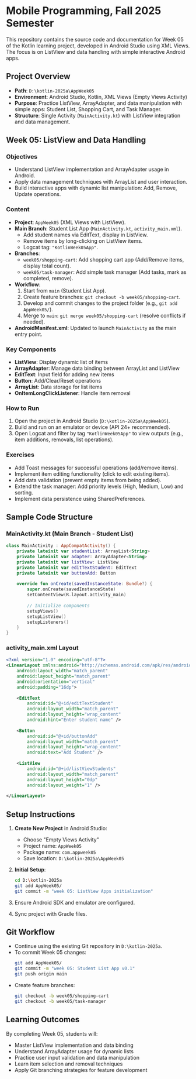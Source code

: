 # Mobile Programming, Fall 2025 Semester

This repository contains the source code and documentation for Week 05 of the Kotlin learning project, developed in Android Studio using XML Views. The focus is on ListView and data handling with simple interactive Android apps.

## Project Overview
- **Path**: `D:\kotlin-2025a\AppWeek05`
- **Environment**: Android Studio, Kotlin, XML Views (Empty Views Activity)
- **Purpose**: Practice ListView, ArrayAdapter, and data manipulation with simple apps: Student List, Shopping Cart, and Task Manager.
- **Structure**: Single Activity (`MainActivity.kt`) with ListView integration and data management.

## Week 05: ListView and Data Handling

### Objectives
- Understand ListView implementation and ArrayAdapter usage in Android.
- Apply data management techniques with ArrayList and user interaction.
- Build interactive apps with dynamic list manipulation: Add, Remove, Update operations.

### Content
- **Project**: `AppWeek05` (XML Views with ListView).
- **Main Branch**: Student List App (`MainActivity.kt`, `activity_main.xml`).
    - Add student names via EditText, display in ListView.
    - Remove items by long-clicking on ListView items.
    - Logcat tag: `"KotlinWeek05App"`.
- **Branches**:
    - `week05/shopping-cart`: Add shopping cart app (Add/Remove items, display total count).
    - `week05/task-manager`: Add simple task manager (Add tasks, mark as completed, remove).
- **Workflow**:
    1. Start from `main` (Student List App).
    2. Create feature branches: `git checkout -b week05/shopping-cart`.
    3. Develop and commit changes to the project folder (e.g., `git add AppWeek05/`).
    4. Merge to `main`: `git merge week05/shopping-cart` (resolve conflicts if needed).
- **AndroidManifest.xml**: Updated to launch `MainActivity` as the main entry point.

### Key Components
- **ListView**: Display dynamic list of items
- **ArrayAdapter**: Manage data binding between ArrayList and ListView
- **EditText**: Input field for adding new items
- **Button**: Add/Clear/Reset operations
- **ArrayList<String>**: Data storage for list items
- **OnItemLongClickListener**: Handle item removal

### How to Run
1. Open the project in Android Studio (`D:\kotlin-2025a\AppWeek05`).
2. Build and run on an emulator or device (API 24+ recommended).
3. Open Logcat and filter by tag `"KotlinWeek05App"` to view outputs (e.g., item additions, removals, list operations).

### Exercises
- Add Toast messages for successful operations (add/remove items).
- Implement item editing functionality (click to edit existing items).
- Add data validation (prevent empty items from being added).
- Extend the task manager: Add priority levels (High, Medium, Low) and sorting.
- Implement data persistence using SharedPreferences.

## Sample Code Structure

### MainActivity.kt (Main Branch - Student List)
```kotlin
class MainActivity : AppCompatActivity() {
    private lateinit var studentList: ArrayList<String>
    private lateinit var adapter: ArrayAdapter<String>
    private lateinit var listView: ListView
    private lateinit var editTextStudent: EditText
    private lateinit var buttonAdd: Button
    
    override fun onCreate(savedInstanceState: Bundle?) {
        super.onCreate(savedInstanceState)
        setContentView(R.layout.activity_main)
        
        // Initialize components
        setupViews()
        setupListView()
        setupListeners()
    }
}
```

### activity_main.xml Layout
```xml
<?xml version="1.0" encoding="utf-8"?>
<LinearLayout xmlns:android="http://schemas.android.com/apk/res/android"
    android:layout_width="match_parent"
    android:layout_height="match_parent"
    android:orientation="vertical"
    android:padding="16dp">
    
    <EditText
        android:id="@+id/editTextStudent"
        android:layout_width="match_parent"
        android:layout_height="wrap_content"
        android:hint="Enter student name" />
    
    <Button
        android:id="@+id/buttonAdd"
        android:layout_width="match_parent"
        android:layout_height="wrap_content"
        android:text="Add Student" />
    
    <ListView
        android:id="@+id/listViewStudents"
        android:layout_width="match_parent"
        android:layout_height="0dp"
        android:layout_weight="1" />
        
</LinearLayout>
```

## Setup Instructions
1. **Create New Project** in Android Studio:
    - Choose "Empty Views Activity"
    - Project name: `AppWeek05`
    - Package name: `com.appweek05`
    - Save location: `D:\kotlin-2025a\AppWeek05`

2. **Initial Setup**:
   ```bash
   cd D:\kotlin-2025a
   git add AppWeek05/
   git commit -m "week 05: ListView Apps initialization"
   ```

3. Ensure Android SDK and emulator are configured.
4. Sync project with Gradle files.

## Git Workflow
- Continue using the existing Git repository in `D:\kotlin-2025a`.
- To commit Week 05 changes:
  ```bash
  git add AppWeek05/
  git commit -m "week 05: Student List App v0.1"
  git push origin main
  ```
- Create feature branches:
  ```bash
  git checkout -b week05/shopping-cart
  git checkout -b week05/task-manager
  ```

## Learning Outcomes
By completing Week 05, students will:
- Master ListView implementation and data binding
- Understand ArrayAdapter usage for dynamic lists
- Practice user input validation and data manipulation
- Learn item selection and removal techniques
- Apply Git branching strategies for feature development